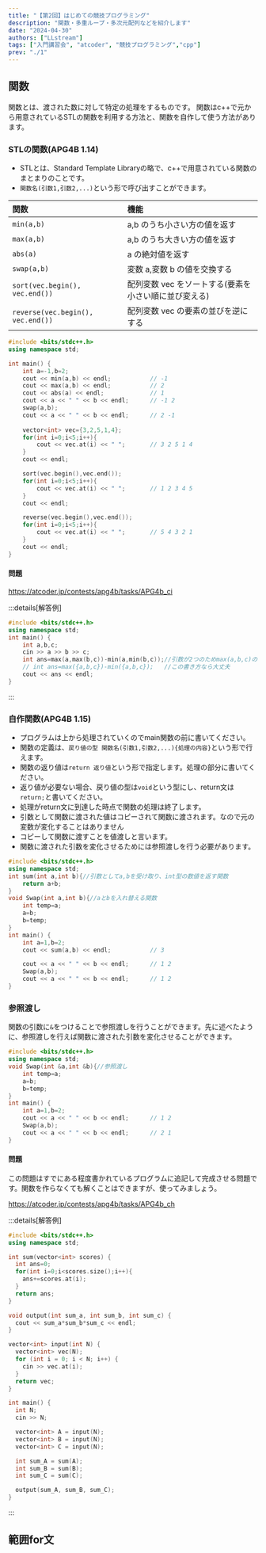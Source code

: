 ```yaml
---
title: "【第2回】はじめての競技プログラミング"
description: "関数・多重ループ・多次元配列などを紹介します"
date: "2024-04-30"
authors: ["LLstream"]
tags: ["入門講習会", "atcoder", "競技プログラミング","cpp"]
prev: "./1"
---
```


## 関数

関数とは、渡された数に対して特定の処理をするものです。
関数はc++で元から用意されているSTLの関数を利用する方法と、関数を自作して使う方法があります。

### STLの関数(APG4B 1.14)

- STLとは、Standard Template Libraryの略で、c++で用意されている関数のまとまりのことです。
- `関数名(引数1,引数2,...)`という形で呼び出すことができます。

| 関数                              | 機能                                                  |
| :-------------------------------- | :---------------------------------------------------- |
| `min(a,b)`                        | a,b のうち小さい方の値を返す                          |
| `max(a,b)`                        | a,b のうち大きい方の値を返す                          |
| `abs(a)`                          | a の絶対値を返す                                      |
| `swap(a,b)`                       | 変数 a,変数 b の値を交換する                          |
| `sort(vec.begin(), vec.end())`    | 配列変数 vec をソートする(要素を小さい順に並び変える) |
| `reverse(vec.begin(), vec.end())` | 配列変数 vec の要素の並びを逆にする                   |

```cpp
#include <bits/stdc++.h>
using namespace std;

int main() {
    int a=-1,b=2;
    cout << min(a,b) << endl;           // -1
    cout << max(a,b) << endl;           // 2
    cout << abs(a) << endl;             // 1
    cout << a << " " << b << endl;      // -1 2
    swap(a,b);                          
    cout << a << " " << b << endl;      // 2 -1
    
    vector<int> vec={3,2,5,1,4};
    for(int i=0;i<5;i++){
        cout << vec.at(i) << " ";       // 3 2 5 1 4
    }
    cout << endl;

    sort(vec.begin(),vec.end());
    for(int i=0;i<5;i++){
        cout << vec.at(i) << " ";       // 1 2 3 4 5
    }
    cout << endl;

    reverse(vec.begin(),vec.end());
    for(int i=0;i<5;i++){
        cout << vec.at(i) << " ";       // 5 4 3 2 1
    }
    cout << endl;
}
```

#### 問題

<https://atcoder.jp/contests/apg4b/tasks/APG4b_ci>

:::details[解答例]

```cpp
#include <bits/stdc++.h>
using namespace std;
int main() {
    int a,b,c;
    cin >> a >> b >> c;
    int ans=max(a,max(b,c))-min(a,min(b,c));//引数が2つのためmax(a,b,c)のような書き方はできません
    // int ans=max({a,b,c})-min({a,b,c});   //この書き方なら大丈夫
    cout << ans << endl;
}
```

:::

### 自作関数(APG4B 1.15)

- プログラムは上から処理されていくのでmain関数の前に書いてください。
- 関数の定義は、`戻り値の型 関数名(引数1,引数2,...){処理の内容}`という形で行えます。
- 関数の返り値は`return 返り値`という形で指定します。処理の部分に書いてください。
- 返り値が必要ない場合、戻り値の型は`void`という型にし、return文は`return;`と書いてください。
- 処理がreturn文に到達した時点で関数の処理は終了します。
- 引数として関数に渡された値はコピーされて関数に渡されます。なので元の変数が変化することはありません
- コピーして関数に渡すことを値渡しと言います。
- 関数に渡された引数を変化させるためには参照渡しを行う必要があります。

```cpp
#include <bits/stdc++.h>
using namespace std;
int sum(int a,int b){//引数としてa,bを受け取り、int型の数値を返す関数
    return a+b;
}
void Swap(int a,int b){//aとbを入れ替える関数
    int temp=a;
    a=b;
    b=temp;
}
int main() {
    int a=1,b=2;
    cout << sum(a,b) << endl;           // 3

    cout << a << " " << b << endl;      // 1 2
    Swap(a,b);
    cout << a << " " << b << endl;      // 1 2
}
```

### 参照渡し

関数の引数に`&`をつけることで参照渡しを行うことができます。先に述べたように、参照渡しを行えば関数に渡された引数を変化させることができます。

```cpp
#include <bits/stdc++.h>
using namespace std;
void Swap(int &a,int &b){//参照渡し
    int temp=a;
    a=b;
    b=temp;
}
int main() {
    int a=1,b=2;
    cout << a << " " << b << endl;      // 1 2
    Swap(a,b);
    cout << a << " " << b << endl;      // 2 1
}
```

#### 問題

この問題はすでにある程度書かれているプログラムに追記して完成させる問題です。関数を作らなくても解くことはできますが、使ってみましょう。

<https://atcoder.jp/contests/apg4b/tasks/APG4b_ch>

:::details[解答例]

```cpp
#include <bits/stdc++.h>
using namespace std;

int sum(vector<int> scores) {
  int ans=0;
  for(int i=0;i<scores.size();i++){
    ans+=scores.at(i);
  }
  return ans;
}

void output(int sum_a, int sum_b, int sum_c) {
  cout << sum_a*sum_b*sum_c << endl;
}

vector<int> input(int N) {
  vector<int> vec(N);
  for (int i = 0; i < N; i++) {
    cin >> vec.at(i);
  }
  return vec;
}

int main() {
  int N;
  cin >> N;

  vector<int> A = input(N);
  vector<int> B = input(N);
  vector<int> C = input(N);

  int sum_A = sum(A);
  int sum_B = sum(B);
  int sum_C = sum(C);

  output(sum_A, sum_B, sum_C);
}
```

:::

## 範囲for文
